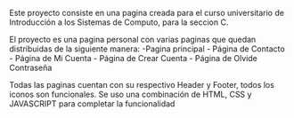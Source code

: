 Este proyecto consiste en una pagina creada para el curso universitario de Introducción a los Sistemas de Computo, para la seccion C.

El proyecto es una pagina personal con varias paginas que quedan distribuidas de la siguiente manera:
-Pagina principal
    - Página de Contacto
    - Página de Mi Cuenta
        - Página de Crear Cuenta
        - Página de Olvide Contraseña

Todas las paginas cuentan con su respectivo Header y Footer, todos los iconos son funcionales.
Se uso una combinación de HTML, CSS y JAVASCRIPT para completar la funcionalidad
